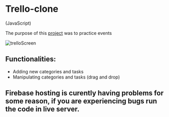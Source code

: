 # Trello-clone

(JavaScript)

The purpose of this [project](https://trelloclone-ab820.web.app/) was to practice events

![trelloScreen](https://user-images.githubusercontent.com/61547500/96728377-59689800-13b4-11eb-9625-c9272ec9f140.png)

## Functionalities:
- Adding new categories and tasks
- Manipulating categories and tasks (drag and drop)

## Firebase hosting is curently having problems for some reason, if you are experiencing bugs run the code in live server.
